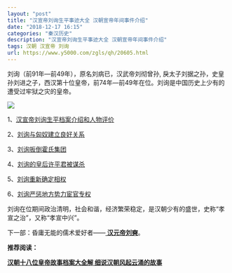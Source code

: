 ```yaml
---
layout: "post"
title: "汉宣帝刘询生平事迹大全 汉朝宣帝年间事件介绍"
date: "2018-12-17 16:15"
categories: "秦汉历史"
description: "汉宣帝刘询生平事迹大全 汉朝宣帝年间事件介绍"
tags: 汉朝 汉宣帝 刘询
url: https://www.y5000.com/zgls/qh/20605.html
---
```






刘询（前91年―前49年），原名刘病已，汉武帝刘彻曾孙,
戾太子刘据之孙，史皇孙刘进之子，西汉第十位皇帝，前74年—前49年在位。刘询是中国历史上少有的遭受过牢狱之灾的皇帝。

![](https://img.y5000.com/uploads/allimg/170502/8-1F50213502S35.jpg)

1、[汉宣帝刘询生平档案介绍和人物评价](https://www.y5000.com/zgls/qh/20594.html)

2、[刘询与匈奴建立良好关系](https://www.y5000.com/zgls/qh/20595.html)

3、[刘询扳倒霍氏集团](https://www.y5000.com/zgls/qh/20597.html)

4、[刘询的皇后许平君被谋杀](https://www.y5000.com/zgls/qh/20599.html)

5、[刘询重新确定相权](https://www.y5000.com/zgls/qh/20601.html)

6、[刘询严惩地方势力宦官专权](https://www.y5000.com/zgls/qh/20603.html)

刘询在位期间政治清明，社会和谐，经济繁荣稳定，是汉朝少有的盛世，史称“孝宣之治”，又称“孝宣中兴”。

下一部：昏庸无能的儒术爱好者——[ **汉元帝刘奭**](https://www.y5000.com/zgls/qh/20623.html)。

**推荐阅读：**

[**汉朝十八位皇帝故事档案大全解 细说汉朝风起云涌的故事**](https://www.y5000.com/zgls/qh/21041.html)
